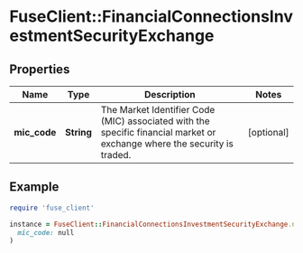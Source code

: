 # FuseClient::FinancialConnectionsInvestmentSecurityExchange

## Properties

| Name | Type | Description | Notes |
| ---- | ---- | ----------- | ----- |
| **mic_code** | **String** | The Market Identifier Code (MIC) associated with the specific financial market or exchange where the security is traded. | [optional] |

## Example

```ruby
require 'fuse_client'

instance = FuseClient::FinancialConnectionsInvestmentSecurityExchange.new(
  mic_code: null
)
```

